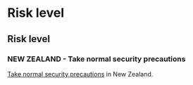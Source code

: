 # Risk level

## Risk level

### NEW ZEALAND - Take normal security precautions

[Take normal security precautions](#levels "Risk Levels") in New Zealand.